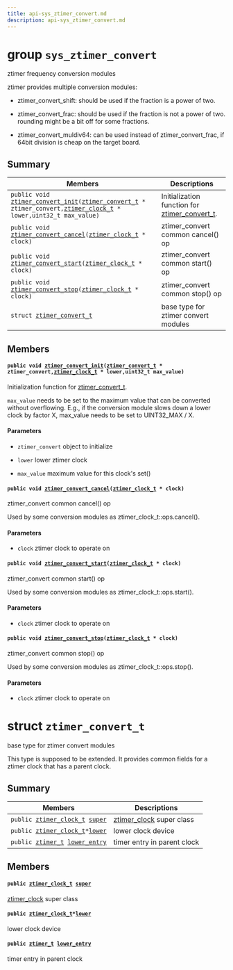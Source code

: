 ```yaml
---
title: api-sys_ztimer_convert.md
description: api-sys_ztimer_convert.md
---
```

# group `sys_ztimer_convert` 

ztimer frequency conversion modules

ztimer provides multiple conversion modules:

* ztimer_convert_shift: should be used if the fraction is a power of two.

* ztimer_convert_frac: should be used if the fraction is not a power of two. rounding might be a bit off for some fractions.

* ztimer_convert_muldiv64: can be used instead of ztimer_convert_frac, if 64bit division is cheap on the target board.

## Summary

 Members                        | Descriptions                                
--------------------------------|---------------------------------------------
`public void `[`ztimer_convert_init`](#group__sys__ztimer__convert_1ga5dbbead6d76414d4925b03790304824d)`(`[`ztimer_convert_t`](./doc/starlight-docs/src/content/docs/apidoc/api-sys_ztimer_convert.md#structztimer__convert__t)` * ztimer_convert,`[`ztimer_clock_t`](./doc/starlight-docs/src/content/docs/apidoc/api-undefined.md#group__sys__ztimer_1ga3639ce794c3bd80a6e9bbe88a7db4a88)` * lower,uint32_t max_value)`            | Initialization function for [ztimer_convert_t](./doc/starlight-docs/src/content/docs/apidoc/api-sys_ztimer_convert.md#structztimer__convert__t).
`public void `[`ztimer_convert_cancel`](#group__sys__ztimer__convert_1gadaa462c0d8e8128852aa52ec1b7e40a2)`(`[`ztimer_clock_t`](./doc/starlight-docs/src/content/docs/apidoc/api-undefined.md#group__sys__ztimer_1ga3639ce794c3bd80a6e9bbe88a7db4a88)` * clock)`            | ztimer_convert common cancel() op
`public void `[`ztimer_convert_start`](#group__sys__ztimer__convert_1gad25f3704cb636227e8dcfd413a550f19)`(`[`ztimer_clock_t`](./doc/starlight-docs/src/content/docs/apidoc/api-undefined.md#group__sys__ztimer_1ga3639ce794c3bd80a6e9bbe88a7db4a88)` * clock)`            | ztimer_convert common start() op
`public void `[`ztimer_convert_stop`](#group__sys__ztimer__convert_1gaf8e615075c514a77face03898f11724f)`(`[`ztimer_clock_t`](./doc/starlight-docs/src/content/docs/apidoc/api-undefined.md#group__sys__ztimer_1ga3639ce794c3bd80a6e9bbe88a7db4a88)` * clock)`            | ztimer_convert common stop() op
`struct `[`ztimer_convert_t`](#structztimer__convert__t) | base type for ztimer convert modules

## Members

#### `public void `[`ztimer_convert_init`](#group__sys__ztimer__convert_1ga5dbbead6d76414d4925b03790304824d)`(`[`ztimer_convert_t`](./doc/starlight-docs/src/content/docs/apidoc/api-sys_ztimer_convert.md#structztimer__convert__t)` * ztimer_convert,`[`ztimer_clock_t`](./doc/starlight-docs/src/content/docs/apidoc/api-undefined.md#group__sys__ztimer_1ga3639ce794c3bd80a6e9bbe88a7db4a88)` * lower,uint32_t max_value)` 

Initialization function for [ztimer_convert_t](./doc/starlight-docs/src/content/docs/apidoc/api-sys_ztimer_convert.md#structztimer__convert__t).

`max_value` needs to be set to the maximum value that can be converted without overflowing. E.g., if the conversion module slows down a lower clock by factor X, max_value needs to be set to UINT32_MAX / X.

#### Parameters
* `ztimer_convert` object to initialize 

* `lower` lower ztimer clock 

* `max_value` maximum value for this clock's set()

#### `public void `[`ztimer_convert_cancel`](#group__sys__ztimer__convert_1gadaa462c0d8e8128852aa52ec1b7e40a2)`(`[`ztimer_clock_t`](./doc/starlight-docs/src/content/docs/apidoc/api-undefined.md#group__sys__ztimer_1ga3639ce794c3bd80a6e9bbe88a7db4a88)` * clock)` 

ztimer_convert common cancel() op

Used by some conversion modules as ztimer_clock_t::ops.cancel().

#### Parameters
* `clock` ztimer clock to operate on

#### `public void `[`ztimer_convert_start`](#group__sys__ztimer__convert_1gad25f3704cb636227e8dcfd413a550f19)`(`[`ztimer_clock_t`](./doc/starlight-docs/src/content/docs/apidoc/api-undefined.md#group__sys__ztimer_1ga3639ce794c3bd80a6e9bbe88a7db4a88)` * clock)` 

ztimer_convert common start() op

Used by some conversion modules as ztimer_clock_t::ops.start().

#### Parameters
* `clock` ztimer clock to operate on

#### `public void `[`ztimer_convert_stop`](#group__sys__ztimer__convert_1gaf8e615075c514a77face03898f11724f)`(`[`ztimer_clock_t`](./doc/starlight-docs/src/content/docs/apidoc/api-undefined.md#group__sys__ztimer_1ga3639ce794c3bd80a6e9bbe88a7db4a88)` * clock)` 

ztimer_convert common stop() op

Used by some conversion modules as ztimer_clock_t::ops.stop().

#### Parameters
* `clock` ztimer clock to operate on

# struct `ztimer_convert_t` 

base type for ztimer convert modules

This type is supposed to be extended. It provides common fields for a ztimer clock that has a parent clock.

## Summary

 Members                        | Descriptions                                
--------------------------------|---------------------------------------------
`public `[`ztimer_clock_t`](./doc/starlight-docs/src/content/docs/apidoc/api-undefined.md#group__sys__ztimer_1ga3639ce794c3bd80a6e9bbe88a7db4a88)` `[`super`](#structztimer__convert__t_1abf1ca0abb7668b24d667e13c35cc8cd6) | [ztimer_clock](./doc/starlight-docs/src/content/docs/apidoc/api-sys_ztimer.md#structztimer__clock) super class
`public `[`ztimer_clock_t`](./doc/starlight-docs/src/content/docs/apidoc/api-undefined.md#group__sys__ztimer_1ga3639ce794c3bd80a6e9bbe88a7db4a88)` * `[`lower`](#structztimer__convert__t_1a3baac322b7806a1d8fc4da2bd3fe076b) | lower clock device
`public `[`ztimer_t`](./doc/starlight-docs/src/content/docs/apidoc/api-sys_ztimer.md#structztimer__t)` `[`lower_entry`](#structztimer__convert__t_1abbaa5e5e1adb17f4e52520ea6466ca4f) | timer entry in parent clock

## Members

#### `public `[`ztimer_clock_t`](./doc/starlight-docs/src/content/docs/apidoc/api-undefined.md#group__sys__ztimer_1ga3639ce794c3bd80a6e9bbe88a7db4a88)` `[`super`](#structztimer__convert__t_1abf1ca0abb7668b24d667e13c35cc8cd6) 

[ztimer_clock](./doc/starlight-docs/src/content/docs/apidoc/api-sys_ztimer.md#structztimer__clock) super class

#### `public `[`ztimer_clock_t`](./doc/starlight-docs/src/content/docs/apidoc/api-undefined.md#group__sys__ztimer_1ga3639ce794c3bd80a6e9bbe88a7db4a88)` * `[`lower`](#structztimer__convert__t_1a3baac322b7806a1d8fc4da2bd3fe076b) 

lower clock device

#### `public `[`ztimer_t`](./doc/starlight-docs/src/content/docs/apidoc/api-sys_ztimer.md#structztimer__t)` `[`lower_entry`](#structztimer__convert__t_1abbaa5e5e1adb17f4e52520ea6466ca4f) 

timer entry in parent clock

